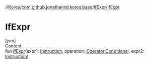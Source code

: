 //[Kores](../../index.md)/[com.github.jonathanxd.kores.base](../index.md)/[IfExpr](index.md)/[IfExpr](-if-expr.md)



# IfExpr  
[jvm]  
Content  
fun [IfExpr](-if-expr.md)(expr1: [Instruction](../../com.github.jonathanxd.kores/-instruction/index.md), operation: [Operator.Conditional](../../com.github.jonathanxd.kores.operator/-operator/-conditional/index.md), expr2: [Instruction](../../com.github.jonathanxd.kores/-instruction/index.md))  



